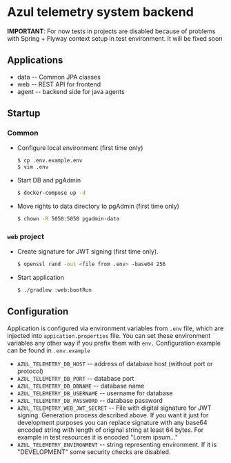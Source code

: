 # Azul telemetry system backend

**IMPORTANT**: For now tests in projects are disabled because of problems with Spring + Flyway context setup in test
environment. It will be fixed soon

## Applications

- data -- Common JPA classes
- web -- REST API for frontend
- agent -- backend side for java agents

## Startup

### Common

- Configure local environment (first time only)
    ```sh
    $ cp .env.example.env
    $ vim .env
    ```
- Start DB and pgAdmin
    ```sh
    $ docker-compose up -d
    ```
- Move rights to data directory to pgAdmin (first time only)
    ```sh
    $ chown -R 5050:5050 pgadmin-data
    ```

### `web` project

- Create signature for JWT signing (first time only).
    ```sh
    $ openssl rand -out <file from .env> -base64 256
    ```
- Start application
    ```sh
    $ ./gradlew :web:bootRun
    ```

## Configuration

Application is configured via environment variables from `.env` file, which are injected into `appication.properties`
file. You can set these environment variables any other way if you prefix them with `env.`
Configuration example can be found in `.env.example`

- `AZUL_TELEMETRY_DB_HOST` -- address of database host (without port or protocol)
- `AZUL_TELEMETRY_DB_PORT` -- database port
- `AZUL_TELEMETRY_DB_DBNAME` -- database name
- `AZUL_TELEMETRY_DB_USERNAME` -- username for database
- `AZUL_TELEMETRY_DB_PASSWORD` -- database password
- `AZUL_TELEMETRY_WEB_JWT_SECRET` -- File with digital signature for JWT signing. Generation process described above. If
  you want it just for development purposes you can replace signature with any base64 encoded string with length of
  original string at least 64 bytes. For example in test resources it is encoded "Lorem ipsum..."
- `AZUL_TELEMETRY_ENVIRONMENT` -- string representing environment. If it is "DEVELOPMENT" some security checks are
  disabled.
